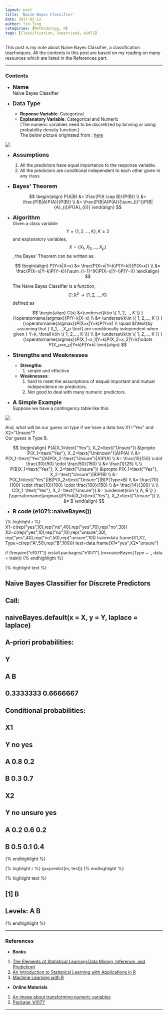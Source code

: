 ```yaml
---
layout: post
title: 'Naive Bayes Classifier'
date: 2017-02-12
author: Yin-Ting 
categories: [Methodology, R]
tags: [Classification, Supervised, e1071]
---
```

This post is my note about Naive Bayes Classifier, a classification teachniques. All the contents in this post are based on my reading on many resources which are listed in the References part.  

***

### Contents
* **<font size="4">Name</font>** <br />
  Naive Bayes Classifier

* **<font size="4">Data Type</font>** <br />
  * **Reponse Variable**: Categorical <br />
  * **Explanatory Variable**: Categorical and Numeric <br />
  (The numeric variables need to be discretized by binning or using probability density function.) <br />
  The below picture originated from : [here](http://www.saedsayad.com/naive_bayesian.htm)
<img src="{{ site.baseurl }}/assets/image/numeric.png"  />

* **<font size="4">Assumptions</font>** 
  1. All the predictors have equal importance to the response variable.
  2. All the predictors are conditional independent to each other given in any class. 


* **<font size="4"> Bayes' Theorem</font>** 

  $$
  \begin{align}
  P(A|B) &= \frac{P(A \cap B)}{P(B)} \\
  &= \frac{P(B|A)P(A)}{P(B)} \\
  &= \frac{P(B|A)P(A)}{\sum_{i}^{}P(B|{A}_{i})P({A}_{i})}      
  \end{align}
  $$

* **<font size="4">Algorithm</font>** <br />
Given a class variable $$Y= \{ 1, 2,..., K \}, K\geq2$$ and  explanatory variables, $$X=\{ X_1, X_2,..., X_p \}$$, the Bayes' Theorem can be written as: 

  $$
  \begin{align}
  P(Y=k|X=x) &= \frac{P(X=x|Y=k)P(Y=k)}{P(X=x)} \\
  &= \frac{P(X=x|Y=k)P(Y=k)}{\sum_{i=1}^{K}P(X=x|Y=i)P(Y=i)}
  \end{align}
  $$
  
  The Naive Bayes Classifier is a function, $$C \colon \mathbb{R}^p \rightarrow \{ 1, 2,..., K \}$$ defined as 
  
  $$
  \begin{align}
  C(x) &=\underset{k\in \{ 1, 2,..., K \} }{\operatorname{argmax}}P(Y=k|X=x) \\
      &= \underset{k\in \{ 1, 2,..., K \} }{\operatorname{argmax}}P(X=x|Y=k)P(Y=k) \\
      \quad &(\text{by assuming that } X_1,...,X_p \text{ are conditionally independent when given } Y=k, \forall k\in \{ 1, 2,..., K \}) \\
      &= \underset{k\in \{ 1, 2,..., K \} }{\operatorname{argmax}}P(X_1=x_1|Y=k)P(X_2=x_2|Y=k)\cdots P(X_p=x_p|Y=k)P(Y=k) 
  \end{align}
  $$
  
* **<font size="4">Strengths and Weaknesses</font>** <br /> 
  * **Strengths**: <br />
    1. simple and effective 
  * **Weaknesses**: <br />
    1. hard to meet the assumptions of eaqual important and mutual independence on predictors. 
    2. Not good to deal with many numeric predictors. 

* **<font size="4">A Simple Example</font>** <br />
Suppose we have a contingency table like this: 
<img src="{{ site.baseurl }}/assets/image/table.png">
  
  And, what will be our guess on type if we have a data has X1="Yes" and X2="Unsure"? <br />
  Our guess is Type B. 

$$
\begin{align}
P(A|X_1=\text{"Yes"}, X_2=\text{"Unsure"}) &\propto P(X_1=\text{"Yes"}, X_2=\text{"Unknown"}|A)P(A) \\
  &= P(X_1=\text{"Yes"}|A)P(X_2=\text{"Unsure"}|A)P(A) \\
  &= \frac{10}{50} \cdot \frac{30}{50} \cdot \frac{50}{150} \\
  &= \frac{1}{25} \\
\\  
P(B|X_1=\text{"Yes"}, X_2=\text{"Unsure"}) &\propto P(X_1=\text{"Yes"}, X_2=\text{"Unsure"}|B)P(B) \\
  &= P(X_1=\text{"Yes"}|B)P(X_2=\text{"Unsure"}|B)P(Type=B) \\
  &= \frac{70}{100} \cdot \frac{10}{100} \cdot \frac{100}{150} \\
  &= \frac{14}{300} \\
\\
C(X_1=\text{"Yes"}, X_2=\text{"Unsure"}) &= \underset{k\in \{ A, B \} }{\operatorname{argmax}}P(Y=k|X_1=\text{"Yes"}, X_2=\text{"Unsure"}) \\
      &= B 
\end{align}
$$

* **<font size="4">R code (e1071::naiveBayes())</font>** <br />

{% highlight r %}
X1=c(rep("yes",10),rep("no",40),rep("yes",70),rep("no",30))
X2=c(rep("yes",10),rep("no",10),rep("unsure",30),
     rep("yes",40),rep("no",50),rep("unsure",10))
train=data.frame(X1,X2, Type=c(rep("A",50),rep("B",100)))
test=data.frame(X1="yes",X2="unsure")

if (!require("e1071")) install.packages("e1071")
(m=naiveBayes(Type ~ ., data = train))
{% endhighlight %}



{% highlight text %}
## 
## Naive Bayes Classifier for Discrete Predictors
## 
## Call:
## naiveBayes.default(x = X, y = Y, laplace = laplace)
## 
## A-priori probabilities:
## Y
##         A         B 
## 0.3333333 0.6666667 
## 
## Conditional probabilities:
##    X1
## Y    no yes
##   A 0.8 0.2
##   B 0.3 0.7
## 
##    X2
## Y    no unsure yes
##   A 0.2    0.6 0.2
##   B 0.5    0.1 0.4
{% endhighlight %}



{% highlight r %}
(p=predict(m, test))
{% endhighlight %}



{% highlight text %}
## [1] B
## Levels: A B
{% endhighlight %}

***

### References
* **Books**
1. [The Elements of Statistical Learning:Data Mining, Inference, and Prediction)](https://statweb.stanford.edu/~tibs/ElemStatLearn/)
2. [An Introduction to Statistical Learning with Applications in R](http://www-bcf.usc.edu/~gareth/ISL/)
3. [Machine Learning with R](http://shop.oreilly.com/product/9781784393908.do)

* **Online Materials**
1. [An image about transforming numeric variables](http://www.saedsayad.com/naive_bayesian.htm)
2. [Package ‘e1071’](https://cran.r-project.org/web/packages/e1071/e1071.pdf)

***

